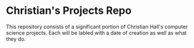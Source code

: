 # Christian's Projects Repo

This repository consists of a significant portion of Christian Hall's computer science projects. Each will be labled with a date of creation as well as what they do.
